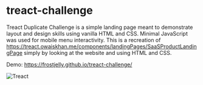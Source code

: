 # treact-challenge

Treact Duplicate Challenge is a simple landing page meant to demonstrate layout and design skills using vanilla HTML and CSS. Minimal JavaScript was used for mobile menu interactivity. This is a recreation of https://treact.owaiskhan.me/components/landingPages/SaaSProductLandingPage simply by looking at the website and using HTML and CSS.

Demo: https://frostjelly.github.io/treact-challenge/ 


![Treact](https://github.com/frostjelly/treact-challenge/assets/101598503/1312cef3-ace6-47b9-a8ce-0ed2a1dc9684)

